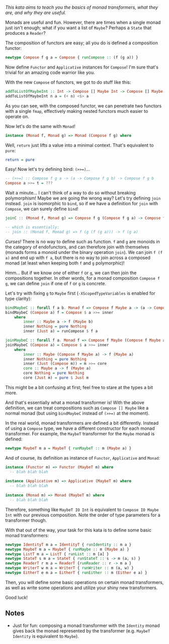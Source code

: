 _This kata aims to teach you the basics of monad transformers, what they are, and why they are useful._

Monads are useful and fun. However, there are times when a single monad just isn't enough; what if you want a list of `Maybe`? Perhaps a `State` that produces a `Reader`?

The composition of functors are easy; all you do is defined a composition functor:

```haskell
newtype Compose f g a = Compose { runCompose :: (f (g a)) }
```

Now define `Functor` and `Applicative` instances for `Compose`! I'm sure that's trivial for an amazing code warrior like you.

With the new `Compose` of functors, we got to do stuff like this:

```haskell
addToListOfMaybeInt :: Int -> Compose [] Maybe Int -> Compose [] Maybe Int
addToListOfMaybeInt n a = (+ n) <$> a
```

As you can see, with the composed functor, we can penetrate two functors with a single `fmap`, effectively making nested functors much easier to operate on.

Now let's do the same with `Monad`!

```haskell
instance (Monad f, Monad g) => Monad (Compose f g) where
```

Well, `return` just lifts a value into a minimal context. That's equivalent to `pure`:

```haskell
return = pure
```

Easy! Now let's try defining bind: `(>>=)`...
```haskell
-- (>>=) :: Compose f g a -> (a -> Compose f g b) -> Compose f g b
Compose a >>= t = ???
```

Wait a minute... I can't think of a way to do so without breaking polymorphism! Maybe we are going the wrong way? Let's try defining `join` instead. `join` is isomorphic to `bind`, so if we have a definition for `join` with `Compose`, we can surely define `bind`!

```haskell
joinC :: (Monad f, Monad g) => Compose f g (Compose f g a) -> Compose f g a

-- which is essentially:
-- join :: (Monad f, Monad g) => f (g (f (g a))) -> f (g a)
```

_Curses!_ There is no way to define such as function. `f` and `g` are monoids in the category of endofunctors, and can therefore join with themselves (monads forms a monoid under the binary operation `join`). We can join `f (f a)` and end up with `f a`, but there is no way to join across a composed monad (at least when keeping both `f` and `g` polymorphic)!

Hmm... But if we know _one_ of either `f` or `g`, we can then join the compositions together. In other words, for a monad composition `Compose f g`, we can define `join`  if one of `f` or `g` is concrete.

Let's try with fixing `g` to `Maybe` first (`-XScopedTypeVariables` is enabled for type clarity):
```haskell
bindMaybeC :: forall f a b. Monad f => Compose f Maybe a -> (a -> Compose f Maybe b) -> Compose f Maybe b
bindMaybeC (Compose a) f = Compose $ a >>= inner
    where
        inner :: Maybe a -> f (Maybe b)
        inner Nothing = pure Nothing
        inner (Just a) = runCompose $ f a

joinMaybeC :: forall f a. Monad f => Compose f Maybe (Compose f Maybe a) -> Compose f Maybe a
joinMaybeC (Compose a) = Compose $ a >>= inner
    where
        inner :: Maybe (Compose f Maybe a) -> f (Maybe a)
        inner Nothing = pure Nothing
        inner (Just (Compose m)) = m >>= core
        core :: Maybe a -> f (Maybe a)
        core Nothing = pure Nothing
        core (Just m) = pure $ Just m
```

This might be a bit confusing at first; feel free to stare at the types a bit more.

And that's essentially what a monad transformer is! With the above definition, we can treat compositions such as `Compose [] Maybe` like a normal monad (but using `bindMaybeC` instead of `(>>=)` at the moment).

In the real world, monad transformers are defined a bit differently. Instead of using a `Compose` type, we have a different constructor for each monad transformer. For example, the `MaybeT` transformer for the `Maybe` monad is defined:
```haskell
newtype MaybeT m a = MaybeT { runMaybeT :: m (Maybe a) }
```

And of course, its definition as instance of `Functor`, `Applicative` and `Monad`:
```haskell
instance (Functor m) => Functor (MaybeT m) where
  -- blah blah blah
  
instance (Applicative m) => Applicative (MaybeT m) where
  -- blah blah blah
  
instance (Monad m) => Monad (MaybeT m) where
  -- blah blah blah
```

Therefore, something like `MaybeT IO Int` is equivalent to `Compose IO Maybe Int` with our previous composition. Note the order of type parameters for a transformer though.

With that out of the way, your task for this kata is to define some basic monad transformers:
```haskell
newtype IdentityT m a = IdentityT { runIdentity :: m a }
newtype MaybeT m a = MaybeT { runMaybe :: m (Maybe a) }
newtype ListT m a = ListT { runList :: m [a] }
newtype StateT s m a = StateT { runStateT :: s -> m (a, s) }
newtype ReaderT r m a = ReaderT {runReader :: r -> m a }
newtype WriterT w m a = WriterT { runWriter :: m (a, w) }
newtype EitherT e m a = EitherT { runEither :: m (Either e a) }
```

Then, you will define some basic operations on certain monad transformers, as well as write some operations and utilize your shiny new transformers.

Good luck!

## Notes
- Just for fun: composing a monad transformer with the `Identity` monad gives back the monad represented by the transformer (e.g. `MaybeT Identity` is equivalent to `Maybe`).
